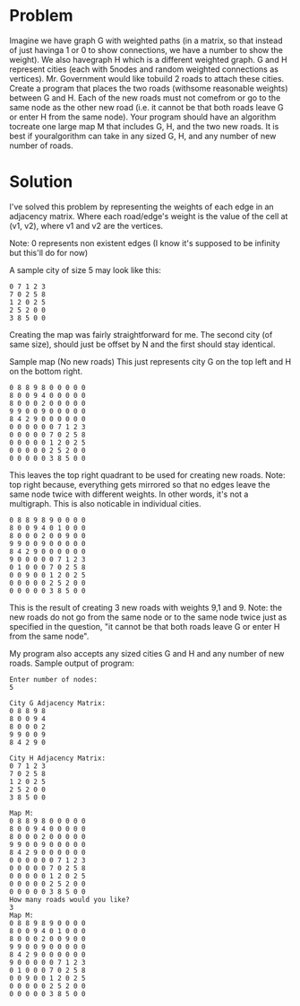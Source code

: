 
# Problem 

Imagine we have graph G with weighted paths (in a matrix, so that instead of just havinga 1 or 0 to show connections, we have a number to show the weight).  We also havegraph H which is a different weighted graph.  G and H represent cities (each with 5nodes and random weighted connections as vertices).  Mr. Government would like tobuild 2 roads to attach these cities.  Create a program that places the two roads (withsome reasonable weights) between G and H.  Each of the new roads must not comefrom or go to the same node as the other new road (i.e. it cannot be that both roads leave G or enter H from the same node).   Your program should have an algorithm tocreate one large map M that includes G, H, and the two new roads.  It is best if youralgorithm can take in any sized G, H, and any number of new number of roads.

# Solution

I've solved this problem by representing the weights of each edge in an adjacency matrix. Where each road/edge's weight is the value of the cell at (v1, v2), where v1 and v2 are the vertices.

Note: 0 represents non existent edges (I know it's supposed to be infinity but this'll do for now)


A sample city of size 5 may look like this:

```
0 7 1 2 3
7 0 2 5 8
1 2 0 2 5
2 5 2 0 0
3 8 5 0 0
```

Creating the map was fairly straightforward for me. The second city (of same size), should just be offset by N and the first should stay identical.


Sample map (No new roads)
This just represents city G on the top left and H on the bottom right.

```
0 8 8 9 8 0 0 0 0 0
8 0 0 9 4 0 0 0 0 0
8 0 0 0 2 0 0 0 0 0
9 9 0 0 9 0 0 0 0 0
8 4 2 9 0 0 0 0 0 0
0 0 0 0 0 0 7 1 2 3
0 0 0 0 0 7 0 2 5 8
0 0 0 0 0 1 2 0 2 5
0 0 0 0 0 2 5 2 0 0
0 0 0 0 0 3 8 5 0 0
```


This leaves the top right quadrant to be used for creating new roads. Note: top right because, everything gets mirrored so that no edges leave the same node twice with different weights. In other words, it's not a multigraph. This is also noticable in individual cities.

```
0 8 8 9 8 9 0 0 0 0
8 0 0 9 4 0 1 0 0 0
8 0 0 0 2 0 0 9 0 0
9 9 0 0 9 0 0 0 0 0
8 4 2 9 0 0 0 0 0 0
9 0 0 0 0 0 7 1 2 3
0 1 0 0 0 7 0 2 5 8
0 0 9 0 0 1 2 0 2 5
0 0 0 0 0 2 5 2 0 0
0 0 0 0 0 3 8 5 0 0
```

This is the result of creating 3 new roads with weights 9,1 and 9. Note: the new roads do not go from the same node or to the same node twice just as specified in the question, "it cannot be that both roads leave G or enter H from the same node".

My program also  accepts any sized cities G and H and any number of new roads.
Sample output of program:

```
Enter number of nodes:
5

City G Adjacency Matrix:
0 8 8 9 8
8 0 0 9 4
8 0 0 0 2
9 9 0 0 9
8 4 2 9 0

City H Adjacency Matrix:
0 7 1 2 3
7 0 2 5 8
1 2 0 2 5
2 5 2 0 0
3 8 5 0 0

Map M:
0 8 8 9 8 0 0 0 0 0
8 0 0 9 4 0 0 0 0 0
8 0 0 0 2 0 0 0 0 0
9 9 0 0 9 0 0 0 0 0
8 4 2 9 0 0 0 0 0 0
0 0 0 0 0 0 7 1 2 3
0 0 0 0 0 7 0 2 5 8
0 0 0 0 0 1 2 0 2 5
0 0 0 0 0 2 5 2 0 0
0 0 0 0 0 3 8 5 0 0
How many roads would you like?
3
Map M:
0 8 8 9 8 9 0 0 0 0
8 0 0 9 4 0 1 0 0 0
8 0 0 0 2 0 0 9 0 0
9 9 0 0 9 0 0 0 0 0
8 4 2 9 0 0 0 0 0 0
9 0 0 0 0 0 7 1 2 3
0 1 0 0 0 7 0 2 5 8
0 0 9 0 0 1 2 0 2 5
0 0 0 0 0 2 5 2 0 0
0 0 0 0 0 3 8 5 0 0
```
